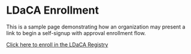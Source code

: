 # LDaCA Enrollment

This is a sample page demonstrating how an organization may
present a link to begin a self-signup with approval enrollment
flow.

[Click here to enroll in the LDaCA Registry](https://registry-test.ldaca.edu.au/registry/co_petitions/start/coef:4)


